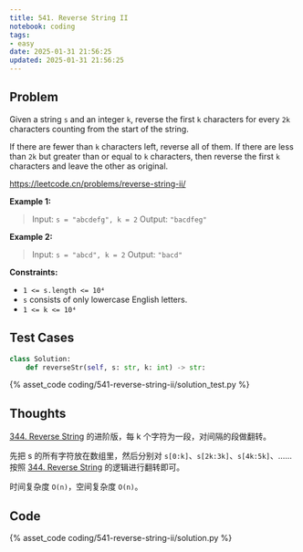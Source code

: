 ```yaml
---
title: 541. Reverse String II
notebook: coding
tags:
- easy
date: 2025-01-31 21:56:25
updated: 2025-01-31 21:56:25
---
```

## Problem

Given a string `s` and an integer `k`, reverse the first `k` characters for every `2k` characters counting from the start of the string.

If there are fewer than `k` characters left, reverse all of them. If there are less than `2k` but greater than or equal to `k` characters, then reverse the first `k` characters and leave the other as original.

<https://leetcode.cn/problems/reverse-string-ii/>

**Example 1:**

> Input: `s = "abcdefg", k = 2`
> Output: `"bacdfeg"`

**Example 2:**

> Input: `s = "abcd", k = 2`
> Output: `"bacd"`

**Constraints:**

- `1 <= s.length <= 10⁴`
- `s` consists of only lowercase English letters.
- `1 <= k <= 10⁴`

## Test Cases

``` python
class Solution:
    def reverseStr(self, s: str, k: int) -> str:
```

{% asset_code coding/541-reverse-string-ii/solution_test.py %}

## Thoughts

[344. Reverse String](344-reverse-string) 的进阶版，每 k 个字符为一段，对间隔的段做翻转。

先把 s 的所有字符放在数组里，然后分别对 `s[0:k]`、`s[2k:3k]`、`s[4k:5k]`、……按照 [344. Reverse String](344-reverse-string) 的逻辑进行翻转即可。

时间复杂度 `O(n)`，空间复杂度 `O(n)`。

## Code

{% asset_code coding/541-reverse-string-ii/solution.py %}
